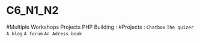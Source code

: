 # C6_N1_N2

#Multiple Workshops Projects PHP Building :
#Projects :
`Chatbox` `The quizer` `A blog` `A forum` `An Adress book`
